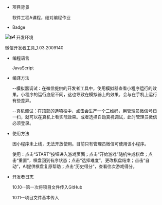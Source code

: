 - 项目背景

  软件工程A课程，结对编程作业

- Badge

<img src="https://img.shields.io/badge/Language-JavaScript-brightgreen" alt="p4
" align=left>



- 开发环境

微信开发者工具_1.03.2009140

- 编程语言

  JavaScript

- 编译方法

  --模拟器调试：在微信提供的开发者工具中，使用模拟器查看小程序运行的效果。小程序的运行底层不同，这也导致在模拟器上的效果，会与在手机上运行有些差异。

  --真机调试：在顶部的选项栏中，点击会生产一个二维码，用管理员微信号扫一扫，就可以在真机上看实际效果。或者选择自动真机调试，此时管理员微信必须登录。

- 使用方法

  因小程序未上线，无法开放使用。目前只有管理员微信可使用该小程序。

  使用：点击“START”按钮进入游戏页面；点击“开始游戏”随机生成棋盘；点击“重置”，棋盘回到有序状态；点击“选择难度”，更改棋盘结束；点击“自动”，AI提供棋盘复原帮助；点击“历史得分”，查看往次游戏得分。

- 开发者日志

  10.10--第一次将项目文件传入GitHub

  10.11--项目文件基本传入

  

  

  